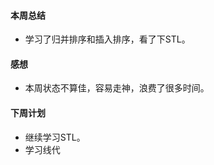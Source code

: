 #### 本周总结

+  学习了归并排序和插入排序，看了下STL。

#### 感想

+  本周状态不算佳，容易走神，浪费了很多时间。

#### 下周计划

+  继续学习STL。
+  学习线代



